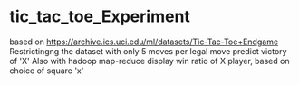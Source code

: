 # tic_tac_toe_Experiment
based on https://archive.ics.uci.edu/ml/datasets/Tic-Tac-Toe+Endgame
Restrictingng the dataset with only 5 moves per legal move predict victory of 'X'
Also with hadoop map-reduce display win ratio of X player, based on choice of square 'x'
